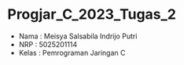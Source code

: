 # Progjar_C_2023_Tugas_2

* Nama : Meisya Salsabila Indrijo Putri
* NRP : 5025201114
* Kelas : Pemrograman Jaringan C
